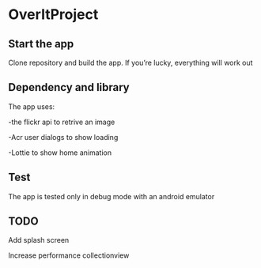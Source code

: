 # OverItProject

## Start the app
Clone repository and build the app. If you’re lucky, everything will work out

## Dependency and library
The app uses:

-the flickr api to retrive an image

-Acr user dialogs to show loading

-Lottie to show home animation

## Test
The app is tested only in debug mode with an android emulator

## TODO
Add splash screen

Increase performance collectionview
